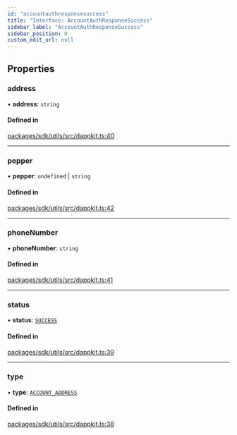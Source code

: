 ```yaml
---
id: "accountauthresponsesuccess"
title: "Interface: AccountAuthResponseSuccess"
sidebar_label: "AccountAuthResponseSuccess"
sidebar_position: 0
custom_edit_url: null
---
```


## Properties

### address

• **address**: `string`

#### Defined in

[packages/sdk/utils/src/dappkit.ts:40](https://github.com/celo-org/celo-monorepo/tree/master/dappkit.ts#L40)

___

### pepper

• **pepper**: `undefined` \| `string`

#### Defined in

[packages/sdk/utils/src/dappkit.ts:42](https://github.com/celo-org/celo-monorepo/tree/master/dappkit.ts#L42)

___

### phoneNumber

• **phoneNumber**: `string`

#### Defined in

[packages/sdk/utils/src/dappkit.ts:41](https://github.com/celo-org/celo-monorepo/tree/master/dappkit.ts#L41)

___

### status

• **status**: [`SUCCESS`](../enums/dappkitresponsestatus.md#success)

#### Defined in

[packages/sdk/utils/src/dappkit.ts:39](https://github.com/celo-org/celo-monorepo/tree/master/dappkit.ts#L39)

___

### type

• **type**: [`ACCOUNT_ADDRESS`](../enums/dappkitrequesttypes.md#account_address)

#### Defined in

[packages/sdk/utils/src/dappkit.ts:38](https://github.com/celo-org/celo-monorepo/tree/master/dappkit.ts#L38)
